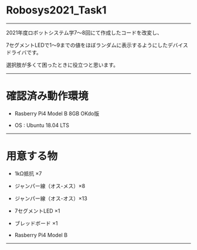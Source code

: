 # Robosys2021_Task1

---

2021年度ロボットシステム学7～8回にて作成したコードを改変し、

7セグメントLEDで1～9までの値をほぼランダムに表示するようにしたデバイスドライバです。

選択肢が多くて困ったときに役立つと思います。

---

# 確認済み動作環境

- Rasberry Pi4 Model B 8GB OKdo版

- OS : Ubuntu 18.04 LTS

---

# 用意する物

- 1kΩ抵抗 ×7

- ジャンパー線（オス-メス）×8

- ジャンパー線（オス-オス）×13

- 7セグメントLED ×1

- ブレッドボード ×1

- Rasberry Pi4 Model B

---
